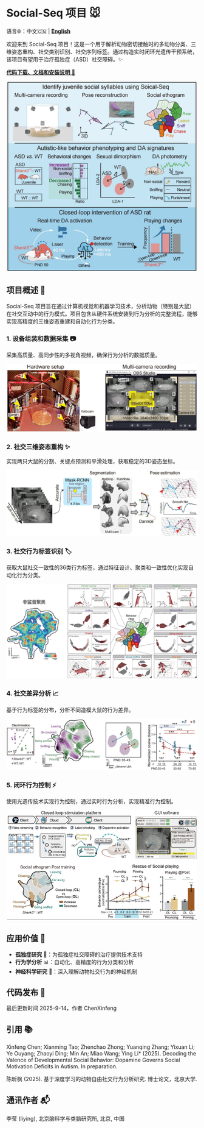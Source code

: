 # Social-Seq 项目 🐭

语言🌐：中文🇨🇳 | [**English**](README.md)

欢迎来到 Social-Seq 项目！这是一个用于解析动物密切接触时的多动物分类、三维姿态重构、社交类别识别、社交序列标签。通过构造实时闭环光遗传干预系统，该项目有望用于治疗孤独症（ASD）社交障碍。✨


<font color="red"><a href="https://lilab-cibr.github.io/Social_Seq/"><b>代码下载、文档和安装说明</b> 🔗</a></font>

<div align="center">
  <a href="https://lilab-cibr.github.io/Social_Seq/">
    <img src="docs/assets/images/figure_abstract.jpg" width="500" alt="摘要图">
  </a>
</div>


## 项目概述 📖

Social-Seq 项目旨在通过计算机视觉和机器学习技术，分析动物（特别是大鼠）在社交互动中的行为模式。项目包含从硬件系统安装到行为分析的完整流程，能够实现高精度的三维姿态重建和自动化行为分类。


### 1. 设备组装和数据采集 📷
采集高质量、高同步性的多视角视频，确保行为分析的数据质量。


![Fig1. 硬件系统安装](docs/assets/images/fig1_setup.jpg)


### 2. 社交三维姿态重构 ✨
实现两只大鼠的分割、关键点预测和平滑处理，获取稳定的3D姿态坐标。

![社交姿态重构流程](docs/assets/images/rat_social_pose_pipeline.jpg)

### 3. 社交行为标签识别 🏷️
获取大鼠社交一致性的36类行为标签，通过特征设计、聚类和一致性优化实现自动化行为分类。


![社交特征设计](docs/assets/images/fig2_behaviorAtlas.jpg)


### 4. 社交差异分析 📈
基于行为标签的分布，分析不同造模大鼠的行为差异。

![社交差异分析](docs/assets/images/Fig5_shank3_behavior_change.jpg)


### 5. 闭环行为控制 ⚡️
使用光遗传技术实现行为控制，通过实时行为分析，实现精准行为控制。

<div align="center">
  <img src="docs/assets/images/Fig7_closed-loop.jpg" width="500" alt="行为控制">
</div>

## 应用价值 💎

- **孤独症研究** 👶：为孤独症社交障碍的治疗提供技术支持
- **行为学分析** 📊：自动化、高精度的行为分类和分析
- **神经科学研究** 🧠：深入理解动物社交行为的神经机制

## 代码发布 📅
最后更新时间 2025-9-14，作者 ChenXinfeng

## 引用 📚
Xinfeng Chen; Xianming Tao; Zhenchao Zhong; Yuanqing Zhang; Yixuan Li; Ye Ouyang; Zhaoyi Ding; Min An; Miao Wang; Ying Li* (2025). Decoding the Valence of Developmental Social Behavior: Dopamine Governs Social Motivation Deficits in Autism. In preparation.

陈昕枫 (2025). 基于深度学习的动物自由社交行为分析研究. 博士论文，北京大学.

## 通讯作者 📬
李莹 (liying), 北京脑科学与类脑研究所, 北京, 中国